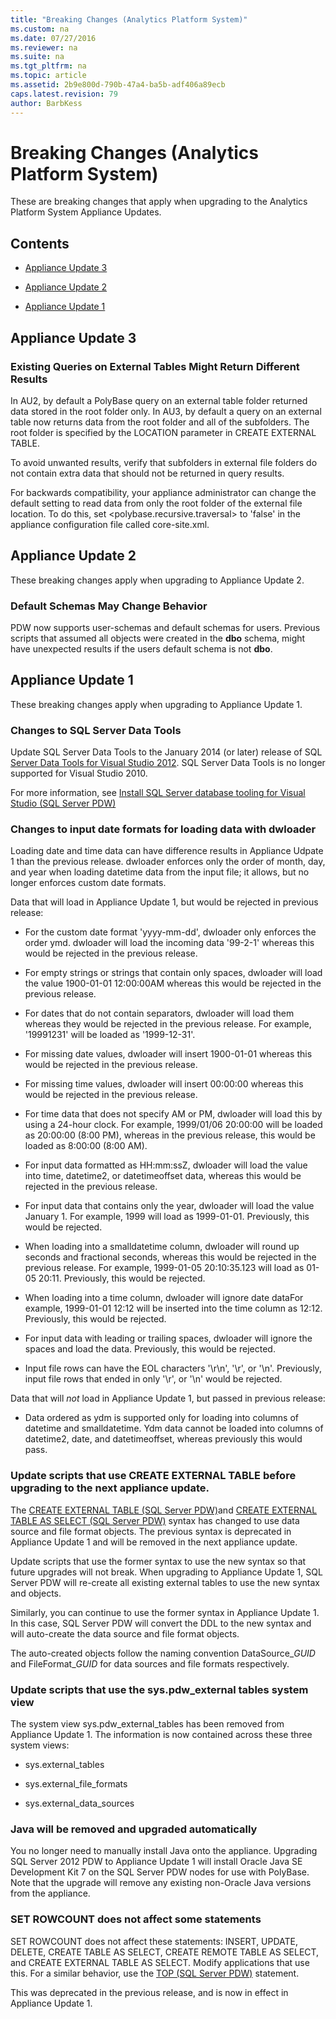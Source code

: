```yaml
---
title: "Breaking Changes (Analytics Platform System)"
ms.custom: na
ms.date: 07/27/2016
ms.reviewer: na
ms.suite: na
ms.tgt_pltfrm: na
ms.topic: article
ms.assetid: 2b9e800d-790b-47a4-ba5b-adf406a89ecb
caps.latest.revision: 79
author: BarbKess
---
```

# Breaking Changes (Analytics Platform System)
These are breaking changes that apply when upgrading to the Analytics Platform System Appliance Updates.  
  
## Contents  
  
-   [Appliance Update 3](#au3)  
  
-   [Appliance Update 2](#au2)  
  
-   [Appliance Update 1](#au1)  
  
## <a name="au3"></a>Appliance Update 3  
  
### Existing Queries on External Tables Might Return Different Results  
In AU2, by default a PolyBase query on an external table folder returned data stored in the root folder only. In AU3, by default a query on an external table now returns data from the root folder and all of the subfolders. The root folder is specified by the LOCATION parameter in CREATE EXTERNAL TABLE.  
  
To avoid unwanted results, verify that subfolders in external file folders do not contain extra data that should not be returned in query results.  
  
For backwards compatibility, your appliance administrator can change the default setting to read data from only the root folder of the external file location. To do this, set <polybase.recursive.traversal> to 'false' in the appliance configuration file called core-site.xml.  
  
## <a name="au2"></a>Appliance Update 2  
These breaking changes apply when upgrading to Appliance Update 2.  
  
### Default Schemas May Change Behavior  
PDW now supports user-schemas and default schemas for users. Previous scripts that assumed all objects were created in the **dbo** schema, might have unexpected results if the users default schema is not **dbo**.  
  
## <a name="au1"></a>Appliance Update 1  
These breaking changes apply when upgrading to Appliance Update 1.  
  
### Changes to SQL Server Data Tools  
Update SQL Server Data Tools to the January 2014 (or later) release of SQL [Server Data Tools for Visual Studio 2012](http://msdn.microsoft.com/en-us/data/hh297027). SQL Server Data Tools is no longer supported for Visual Studio 2010.  
  
For more information, see [Install SQL Server database tooling  for Visual Studio &#40;SQL Server PDW&#41;](../../mpp/sqlpdw/install-sql-server-database-tooling-for-visual-studio-sql-server-pdw.md)  
  
### Changes to input date formats for loading data with dwloader  
Loading date and time data can have difference results in Appliance Udpate 1 than the previous release. dwloader enforces only the order of month, day, and year when loading datetime data from the input file; it allows, but no longer enforces custom date formats.  
  
Data that will load in Appliance Update 1, but would be rejected in previous release:  
  
-   For the custom date format 'yyyy-mm-dd', dwloader only enforces the order ymd. dwloader will load the incoming data '99-2-1' whereas this would be rejected in the previous release.  
  
-   For empty strings or strings that contain only spaces, dwloader will load the value 1900-01-01 12:00:00AM whereas this would be rejected in the previous release.  
  
-   For dates that do not contain separators, dwloader will load them whereas they would be rejected in the previous release. For example, '19991231' will be loaded as '1999-12-31'.  
  
-   For missing date values, dwloader will insert 1900-01-01 whereas this would be rejected in the previous release.  
  
-   For missing time values, dwloader will insert 00:00:00 whereas this would be rejected in the previous release.  
  
-   For time data that does not specify AM or PM, dwloader will load this by using a 24-hour clock. For example, 1999/01/06 20:00:00 will be loaded as 20:00:00 (8:00 PM), whereas in the previous release, this would be loaded as 8:00:00 (8:00 AM).  
  
-   For input data formatted as HH:mm:ssZ, dwloader will load the value into time, datetime2, or datetimeoffset data, whereas this would be rejected in the previous release.  
  
-   For input data that contains only the year, dwloader will load the value January 1. For example, 1999 will load as 1999-01-01. Previously, this would be rejected.  
  
-   When loading into a smalldatetime column, dwloader will round up seconds and fractional seconds, whereas this would be rejected in the previous release. For example, 1999-01-05 20:10:35.123 will load as 01-05 20:11. Previously, this would be rejected.  
  
-   When loading into a time column, dwloader will ignore date dataFor example, 1999-01-01 12:12 will be inserted into the time column as 12:12. Previously, this would be rejected.  
  
-   For input data with leading or trailing spaces, dwloader will ignore the spaces and load the data. Previously, this would be rejected.  
  
-   Input file rows can have the EOL characters '\r\n', '\r', or '\n'. Previously, input file rows that ended in only '\r', or '\n' would be rejected.  
  
Data that will *not* load in Appliance Update 1, but passed in previous release:  
  
-   Data ordered as ydm is supported only for loading into columns of datetime and smalldatetime. Ydm data cannot be loaded into columns of datetime2, date, and datetimeoffset, whereas previously this would pass.  
  
### Update scripts that use CREATE EXTERNAL TABLE before upgrading to the next appliance update.  
The [CREATE EXTERNAL TABLE &#40;SQL Server PDW&#41;](../../mpp/sqlpdw/create-external-table-sql-server-pdw.md)and [CREATE EXTERNAL TABLE AS SELECT &#40;SQL Server PDW&#41;](../../mpp/sqlpdw/create-external-table-as-select-sql-server-pdw.md) syntax has changed to use data source and file format objects. The previous syntax is deprecated in Appliance Update 1 and will be removed in the next appliance update.  
  
Update scripts that use the former syntax to use the new syntax so that future upgrades will not break. When upgrading to Appliance Update 1, SQL Server PDW will re-create all existing external tables to use the new syntax and objects.  
  
Similarly, you can continue to use the former syntax in Appliance Update 1. In this case, SQL Server PDW will convert the DDL to the new syntax and will auto-create the data source and file format objects.  
  
The auto-created objects follow the naming convention DataSource_*GUID* and FileFormat_*GUID* for data sources and file formats respectively.  
  
### Update scripts that use the sys.pdw_external tables system view  
The system view sys.pdw_external_tables has been removed from Appliance Update 1. The information is now contained across these three system views:  
  
-   sys.external_tables  
  
-   sys.external_file_formats  
  
-   sys.external_data_sources  
  
### Java will be removed and upgraded automatically  
You no longer need to manually install Java onto the appliance. Upgrading SQL Server 2012 PDW to Appliance Update 1 will install Oracle Java SE Development Kit 7 on the SQL Server PDW nodes for use with PolyBase. Note that the upgrade will remove any existing non-Oracle Java versions from the appliance.  
  
### SET ROWCOUNT does not affect some statements  
SET ROWCOUNT does not affect these statements: INSERT, UPDATE, DELETE, CREATE TABLE AS SELECT, CREATE REMOTE TABLE AS SELECT, and CREATE EXTERNAL TABLE AS SELECT. Modify applications that use this. For a similar behavior, use the [TOP &#40;SQL Server PDW&#41;](../../mpp/sqlpdw/top-sql-server-pdw.md) statement.  
  
This was deprecated in the previous release, and is now in effect in Appliance Update 1.  
  
